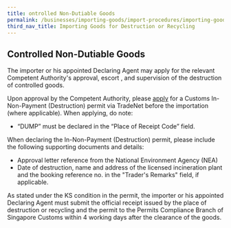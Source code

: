 ```yaml
---
title: ontrolled Non-Dutiable Goods
permalink: /businesses/importing-goods/import-procedures/importing-goods-for-destruction-or-recycling/controlled-nd-goods
third_nav_title: Importing Goods for Destruction or Recycling 
---
```


## Controlled Non-Dutiable Goods
The importer or his appointed Declaring Agent may apply for the relevant Competent Authority's approval, escort , and supervision of the destruction of controlled goods.

Upon approval by the Competent Authority, please  [apply](/businesses/importing-goods/import-procedures/) for a Customs In-Non-Payment (Destruction) permit via TradeNet before the importation (where applicable). When applying, do note:

-   “DUMP” must be declared in the “Place of Receipt Code” field.

When declaring the In-Non-Payment (Destruction) permit, please include the following supporting documents and details:

-   Approval letter reference from the National Environment Agency (NEA)
-   Date of destruction, name and address of the licensed incineration plant and the booking reference no. in the "Trader's Remarks" field, if applicable.

As stated under the KS condition in the permit, the importer or his appointed Declaring Agent must submit the official receipt issued by the place of destruction or recycling and the permit to the Permits Compliance Branch of Singapore Customs within 4 working days after the clearance of the goods.

